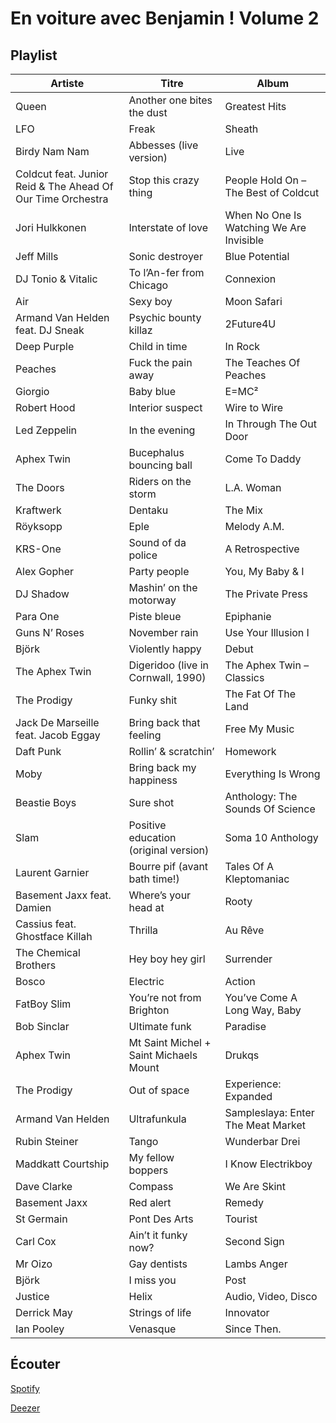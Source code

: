 # En voiture avec Benjamin ! Volume 2

## Playlist

| Artiste                                                     | Titre                                  | Album                                    |
|-------------------------------------------------------------|----------------------------------------|------------------------------------------|
| Queen                                                       | Another one bites the dust             | Greatest Hits                            |
| LFO                                                         | Freak                                  | Sheath                                   |
| Birdy Nam Nam                                               | Abbesses (live version)                | Live                                     |
| Coldcut feat. Junior Reid & The Ahead Of Our Time Orchestra | Stop this crazy thing                  | People Hold On – The Best of Coldcut     |
| Jori Hulkkonen                                              | Interstate of love                     | When No One Is Watching We Are Invisible |
| Jeff Mills                                                  | Sonic destroyer                        | Blue Potential                           |
| DJ Tonio & Vitalic                                          | To l’An-fer from Chicago               | Connexion                                |
| Air                                                         | Sexy boy                               | Moon Safari                              |
| Armand Van Helden feat. DJ Sneak                            | Psychic bounty killaz                  | 2Future4U                                |
| Deep Purple                                                 | Child in time                          | In Rock                                  |
| Peaches                                                     | Fuck the pain away                     | The Teaches Of Peaches                   |
| Giorgio                                                     | Baby blue                              | E=MC²                                    |
| Robert Hood                                                 | Interior suspect                       | Wire to Wire                             |
| Led Zeppelin                                                | In the evening                         | In Through The Out Door                  |
| Aphex Twin                                                  | Bucephalus bouncing ball               | Come To Daddy                            |
| The Doors                                                   | Riders on the storm                    | L.A. Woman                               |
| Kraftwerk                                                   | Dentaku                                | The Mix                                  |
| Röyksopp                                                    | Eple                                   | Melody A.M.                              |
| KRS-One                                                     | Sound of da police                     | A Retrospective                          |
| Alex Gopher                                                 | Party people                           | You, My Baby & I                         |
| DJ Shadow                                                   | Mashin’ on the motorway                | The Private Press                        |
| Para One                                                    | Piste bleue                            | Epiphanie                                |
| Guns N’ Roses                                               | November rain                          | Use Your Illusion I                      |
| Björk                                                       | Violently happy                        | Debut                                    |
| The Aphex Twin                                              | Digeridoo (live in Cornwall, 1990)     | The Aphex Twin – Classics                |
| The Prodigy                                                 | Funky shit                             | The Fat Of The Land                      |
| Jack De Marseille feat. Jacob Eggay                         | Bring back that feeling                | Free My Music                            |
| Daft Punk                                                   | Rollin’ & scratchin’                   | Homework                                 |
| Moby                                                        | Bring back my happiness                | Everything Is Wrong                      |
| Beastie Boys                                                | Sure shot                              | Anthology: The Sounds Of Science         |
| Slam                                                        | Positive education (original version)  | Soma 10 Anthology                        |
| Laurent Garnier                                             | Bourre pif (avant bath time!)          | Tales Of A Kleptomaniac                  |
| Basement Jaxx feat. Damien                                  | Where’s your head at                   | Rooty                                    |
| Cassius feat. Ghostface Killah                              | Thrilla                                | Au Rêve                                  |
| The Chemical Brothers                                       | Hey boy hey girl                       | Surrender                                |
| Bosco                                                       | Electric                               | Action                                   |
| FatBoy Slim                                                 | You’re not from Brighton               | You’ve Come A Long Way, Baby             |
| Bob Sinclar                                                 | Ultimate funk                          | Paradise                                 |
| Aphex Twin                                                  | Mt Saint Michel + Saint Michaels Mount | Drukqs                                   |
| The Prodigy                                                 | Out of space                           | Experience: Expanded                     |
| Armand Van Helden                                           | Ultrafunkula                           | Sampleslaya: Enter The Meat Market       |
| Rubin Steiner                                               | Tango                                  | Wunderbar Drei                           |
| Maddkatt Courtship                                          | My fellow boppers                      | I Know Electrikboy                       |
| Dave Clarke                                                 | Compass                                | We Are Skint                             |
| Basement Jaxx                                               | Red alert                              | Remedy                                   |
| St Germain                                                  | Pont Des Arts                          | Tourist                                  |
| Carl Cox                                                    | Ain’t it funky now?                    | Second Sign                              |
| Mr Oizo                                                     | Gay dentists                           | Lambs Anger                              |
| Björk                                                       | I miss you                             | Post                                     |
| Justice                                                     | Helix                                  | Audio, Video, Disco                      |
| Derrick May                                                 | Strings of life                        | Innovator                                |
| Ian Pooley                                                  | Venasque                               | Since Then.                              |

## Écouter

[Spotify](https://open.spotify.com/user/maj%C3%A9/playlist/4uDh4Af6NlfpxMwMm55nba?si=urVZrrdUSHqvkN4Fi0NFAA)

[Deezer](https://www.deezer.com/playlist/5673782982?utm_source=deezer&utm_content=playlist-5673782982&utm_term=2684091262_1553453988&utm_medium=web)
